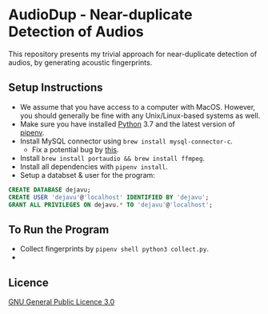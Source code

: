 # AudioDup - Near-duplicate Detection of Audios

This repository presents my trivial approach for near-duplicate detection of audios, by generating acoustic fingerprints.

## Setup Instructions

- We assume that you have access to a computer with MacOS. However, you should generally be fine with any Unix/Linux-based systems as well.
- Make sure you have installed [Python](https://www.python.org) 3.7 and the latest version of [pipenv](https://github.com/pypa/pipenv).
- Install MySQL connector using `brew install mysql-connector-c`.
    - Fix a potential bug by [this](https://stackoverflow.com/questions/51578425/mysqlclient-instal-error-raise-exceptionwrong-mysql-configuration-maybe-htt).
- Install `brew install portaudio && brew install ffmpeg`.
- Install all dependencies with `pipenv install`.
- Setup a databset & user for the program:

```sql
CREATE DATABASE dejavu;
CREATE USER 'dejavu'@'localhost' IDENTIFIED BY 'dejavu';
GRANT ALL PRIVILEGES ON dejavu.* TO 'dejavu'@'localhost';
```

## To Run the Program

- Collect fingerprints by `pipenv shell python3 collect.py`.
- 

## Licence

[GNU General Public Licence 3.0](LICENSE)
